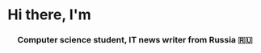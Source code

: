 <h1 align="left">Hi there, I'm 
</h1>
<h3 align="center">Computer science student, IT news writer from Russia 🇷🇺</h3>
